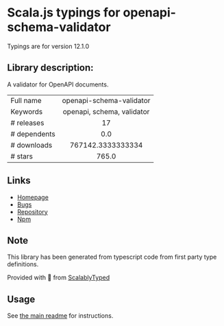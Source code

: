 
# Scala.js typings for openapi-schema-validator

Typings are for version 12.1.0

## Library description:
A validator for OpenAPI documents.

|                    |                 |
| ------------------ | :-------------: |
| Full name          | openapi-schema-validator |
| Keywords           | openapi, schema, validator |
| # releases         | 17 |
| # dependents       | 0.0 |
| # downloads        | 767142.3333333334 |
| # stars            | 765.0 |

## Links
- [Homepage](https://github.com/kogosoftwarellc/open-api/tree/master/packages/openapi-schema-validator#readme)
- [Bugs](https://github.com/kogosoftwarellc/open-api/issues)
- [Repository](https://github.com/kogosoftwarellc/open-api)
- [Npm](https://www.npmjs.com/package/openapi-schema-validator)
    


## Note
This library has been generated from typescript code from first party type definitions.

Provided with :purple_heart: from [ScalablyTyped](https://github.com/oyvindberg/ScalablyTyped)

## Usage
See [the main readme](../../readme.md) for instructions.



